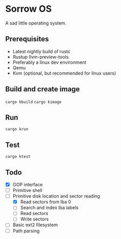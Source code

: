 # Sorrow OS

A sad little operating system.

## Prerequisites
- Latest nightly build of rustc
- Rustup llvm-preview-tools
- Preferably a linux dev environment
- Qemu
- Kvm (optional, but recommended for linux users)

## Build and create image
`cargo kbuild`
`cargo kimage`

## Run
`cargo krun`

## Test 
`cargo ktest`

## Todo
- [x] GOP interface 
- [ ] Primitive shell
- [ ] Primitive disk location and sector reading
  - [x] Read sectors from lba 0
  - [ ] Search and index lba labels
  - [ ] Read sectors
  - [ ] Write sectors
- [ ] Basic ext2 filesystem
- [ ] Path parsing
